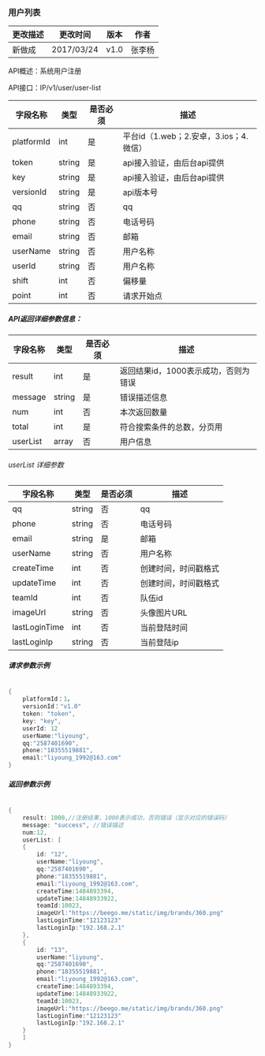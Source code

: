 ### 用户列表

| 更改描述 | 更改时间 | 版本 | 作者 |
|--------|--------|--------|--------|
| 新做成| 2017/03/24  |v1.0|张李杨|


API概述：系统用户注册

API接口：IP/v1/user/user-list

| 字段名称 | 类型 |是否必须|描述|
|--------|--------|--------|--------|
|  platformId |    int    |是|平台id（1.web；2.安卓，3.ios；4.微信）|
|  token |   string |是|api接入验证，由后台api提供|
|  key |   string |是|api接入验证，由后台api提供|
|  versionId |   string |是|api版本号|
|  qq |   string |否|qq|
|  phone |   string |否|电话号码|
|  email |   string |否|邮箱|
|  userName |   string |否|用户名称|
|  userId |   string |否|用户名称|
|  shift |   int |否|偏移量|
|  point |   int |否|请求开始点|





##### API返回详细参数信息：


| 字段名称 | 类型 |是否必须|描述|
|--------|--------|--------|--------|
|  result |    int    |是|返回结果id，1000表示成功，否则为错误|
|  message |   string |是|错误描述信息|
|  num |   int |否|本次返回数量|
|  total |   int |是|符合搜索条件的总数，分页用|
|  userList |  array |否|用户信息|

###### userList 详细参数

| 字段名称 | 类型 |是否必须|描述|
|--------|--------|--------|--------|
|  qq |   string |否|qq|
|  phone |   string |否|电话号码|
|  email |   string |是|邮箱|
|  userName |   string |否|用户名称|
|  createTime |   int |否|创建时间，时间戳格式|
|  updateTime |   int |否|创建时间，时间戳格式|
|  teamId |   int |否|队伍id|
|  imageUrl |   string |否|头像图片URL|
|  lastLoginTime |   int |否|当前登陆时间|
|  lastLoginIp |   string |否|当前登陆ip|


##### 请求参数示例


```go

{
	platformId：1，
    versionId："v1.0"
    token: "token",
    key: "key",
    userId: 12
    userName:"liyoung",
    qq:"2587401690",
    phone:"18355519881",
    email:"liyoung_1992@163.com"
}

```

##### 返回参数示例

```go

{
    result: 1000,//注册结果，1000表示成功，否则错误（显示对应的错误码）
    message: "success", //错误描述
    num:12,
    userList: [
    {
        id: "12",
        userName:"liyoung",
        qq:"2587401690",
        phone:"18355519881",
        email:"liyoung_1992@163.com",
        createTime:1484893394,
        updateTime:14848933922,
        teamId:10023,
        imageUrl:"https://beego.me/static/img/brands/360.png"
        lastLoginTime:"12123123"
        lastLoginIp:"192.168.2.1"
    },
    {
        id: "13",
        userName:"liyoung",
        qq:"2587401690",
        phone:"18355519881",
        email:"liyoung_1992@163.com",
        createTime:1484893394,
        updateTime:14848933922,
        teamId:10023,
        imageUrl:"https://beego.me/static/img/brands/360.png"
        lastLoginTime:"12123123"
        lastLoginIp:"192.168.2.1"
    }
    ]
}

```